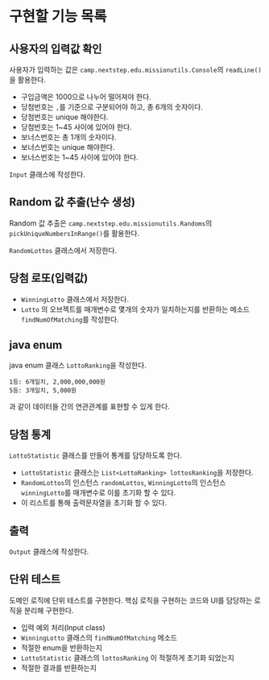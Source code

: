 # 구현할 기능 목록

## 사용자의 입력값 확인

사용자가 입력하는 값은 `camp.nextstep.edu.missionutils.Console`의 `readLine()`을 활용한다.

- 구입금액은 1000으로 나누어 떨어져야 한다.
- 당첨번호는 `,`를 기준으로 구분되어야 하고, 총 6개의 숫자이다.
- 당첨번호는 unique 해야한다.
- 당첨번호는 1~45 사이에 있어야 한다.
- 보너스번호는 총 1개의 숫자이다.
- 보너스번호는 unique 해야한다.
- 보너스번호는 1~45 사이에 있어야 한다.

`Input` 클래스에 작성한다.

## Random 값 추출(난수 생성)

Random 값 추출은 `camp.nextstep.edu.missionutils.Randoms`의 `pickUniqueNumbersInRange()`를 활용한다.

`RandomLottos` 클래스에서 저장한다.

## 당첨 로또(입력값)

- `WinningLotto` 클래스에서 저장한다.  
- `Lotto` 의 오브젝트를 매개변수로 몇개의 숫자가 일치하는지를 반환하는 메소드 `findNumOfMatching`를 작성한다.

## java enum

java enum 클래스 `LottoRanking`을 작성한다.   
```
1등: 6개일치, 2,000,000,000원
5등: 3개일치, 5,000원
```
과 같이 데이터들 간의 연관관계를 표현할 수 있게 한다.     


## 당첨 통계

`LottoStatistic` 클래스를 만들어 통계를 담당하도록 한다.
- `LottoStatistic` 클래스는 `List<LottoRanking> lottosRanking`을 저장한다.
- `RandomLottos`의 인스턴스 `randomLottos`, `WinningLotto`의 인스턴스 `winningLotto`를 매개변수로 이를 초기화 할 수 있다.
- 이 리스트를 통해 출력문자열을 초기화 할 수 있다.

## 출력

`Output` 클래스에 작성한다.

## 단위 테스트

도메인 로직에 단위 테스트를 구현한다. 핵심 로직을 구현하는 코드와 UI를 담당하는 로직을 분리해 구현한다.

- 입력 예외 처리(Input class)
- `WinningLotto` 클래스의 `findNumOfMatching` 메소드
- 적절한 enum을 반환하는지
- `LottoStatistic` 클래스의 `lottosRanking` 이 적절하게 초기화 되었는지
- 적절한 결과를 반환하는지